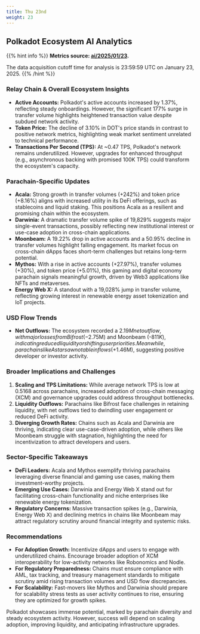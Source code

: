 ```yaml
---
title: Thu 23nd
weight: 23
---
```


## **Polkadot Ecosystem AI Analytics**
{{% hint info %}}
**Metrics source: [ai/2025/01/23](../../../../ai/2025/01/23).**

The data acquisition cutoff time for analysis is 23:59:59 UTC on January 23, 2025.
{{% /hint %}}

### Relay Chain & Overall Ecosystem Insights
- **Active Accounts:** Polkadot's active accounts increased by 1.37%, reflecting steady onboardings. However, the significant 177% surge in transfer volume highlights heightened transaction value despite subdued network activity.
- **Token Price:** The decline of 3.10% in DOT's price stands in contrast to positive network metrics, highlighting weak market sentiment unrelated to technical performance.
- **Transactions Per Second (TPS):** At ~0.47 TPS, Polkadot's network remains underutilized. However, upgrades for enhanced throughput (e.g., asynchronous backing with promised 100K TPS) could transform the ecosystem's capacity.

### Parachain-Specific Updates
- **Acala:** Strong growth in transfer volumes (+242%) and token price (+8.16%) aligns with increased utility in its DeFi offerings, such as stablecoins and liquid staking. This positions Acala as a resilient and promising chain within the ecosystem.
- **Darwinia:** A dramatic transfer volume spike of 19,829% suggests major single-event transactions, possibly reflecting new institutional interest or use-case adoption in cross-chain applications.
- **Moonbeam:** A 19.22% drop in active accounts and a 50.95% decline in transfer volumes highlight falling engagement. Its market focus on cross-chain dApps faces short-term challenges but retains long-term potential.
- **Mythos:** With a rise in active accounts (+27.97%), transfer volumes (+30%), and token price (+5.01%), this gaming and digital economy parachain signals meaningful growth, driven by Web3 applications like NFTs and metaverses.
- **Energy Web X:** A standout with a 19,028% jump in transfer volume, reflecting growing interest in renewable energy asset tokenization and IoT projects.

### USD Flow Trends
- **Net Outflows:** The ecosystem recorded a $2.19M net outflow, with major losses from Bifrost (-$2.75M) and Moonbeam (-$811K), indicating reduced liquidity or shifting user priorities. Meanwhile, parachains like Astar saw notable inflows (+$1.46M), suggesting positive developer or investor activity.

### Broader Implications and Challenges
1. **Scaling and TPS Limitations:** While average network TPS is low at 0.5168 across parachains, increased adoption of cross-chain messaging (XCM) and governance upgrades could address throughput bottlenecks.
2. **Liquidity Outflows:** Parachains like Bifrost face challenges in retaining liquidity, with net outflows tied to dwindling user engagement or reduced DeFi activity.
3. **Diverging Growth Rates:** Chains such as Acala and Darwinia are thriving, indicating clear use-case-driven adoption, while others like Moonbeam struggle with stagnation, highlighting the need for incentivization to attract developers and users.

### Sector-Specific Takeaways
- **DeFi Leaders:** Acala and Mythos exemplify thriving parachains leveraging diverse financial and gaming use cases, making them investment-worthy projects.
- **Emerging Use Cases:** Darwinia and Energy Web X stand out for facilitating cross-chain functionality and niche enterprises like renewable energy tokenization.
- **Regulatory Concerns:** Massive transaction spikes (e.g., Darwinia, Energy Web X) and declining metrics in chains like Moonbeam may attract regulatory scrutiny around financial integrity and systemic risks.

### Recommendations
- **For Adoption Growth:** Incentivize dApps and users to engage with underutilized chains. Encourage broader adoption of XCM interoperability for low-activity networks like Robonomics and Nodle.
- **For Regulatory Preparedness:** Chains must ensure compliance with AML, tax tracking, and treasury management standards to mitigate scrutiny amid rising transaction volumes and USD flow discrepancies.
- **For Scalability:** Fast-movers like Mythos and Darwinia should prepare for scalability stress tests as user activity continues to rise, ensuring they are optimized for growth spikes.

Polkadot showcases immense potential, marked by parachain diversity and steady ecosystem activity. However, success will depend on scaling adoption, improving liquidity, and anticipating infrastructure upgrades.
